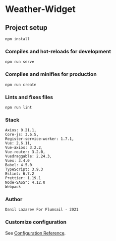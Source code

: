 # Weather-Widget

## Project setup
```
npm install
```

### Compiles and hot-reloads for development
```
npm run serve
```

### Compiles and minifies for production
```
npm run create
```

### Lints and fixes files
```
npm run lint
```

### Stack
```
Axios: 0.21.1,
Core-js: 3.6.5,
Register-service-worker: 1.7.1,
Vue: 2.6.11,
Vue-axios: 3.2.2,
Vue-router: 3.2.0,
Vuedraggable: 2.24.3,
Vuex: 3.4.0
Babel: 4.5.0
TypeScript: 3.9.3
Eslint: 6.7.2
Prettier: 1.19.1
Node-SASS": 4.12.0
Webpack
```

### Author
```
Danil Lazarev For Plumsail - 2021
```


### Customize configuration
See [Configuration Reference](https://cli.vuejs.org/config/).
